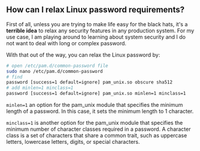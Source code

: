 ## How can I relax Linux password requirements?

First of all, unless you are trying to make life easy for the black hats, it's a **terrible idea**
to relax any security features in any production system. For my use case, I am playing around to
learning about system security and I do not want to deal with long or complex password.

With that out of the way, you can relax the Linux password by:

```bash
# open /etc/pam.d/common-password file
sudo nano /etc/pam.d/common-password
# find
password [success=1 default=ignore] pam_unix.so obscure sha512
# add minlen=1 minclass=1
password [success=1 default=ignore] pam_unix.so minlen=1 minclass=1
```

`minlen=1` an option for the pam_unix module that specifies the minimum length of a password. In this case, it sets the minimum length to 1 character.

`minclass=1` is another option for the pam_unix module that specifies the minimum number of character classes required in a password. A character class is a set of characters that share a common trait, such as uppercase letters, lowercase letters, digits, or special characters.
